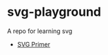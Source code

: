# svg-playground
A repo for learning svg

- [SVG Primer](https://www.w3.org/Graphics/SVG/IG/resources/svgprimer.html)
